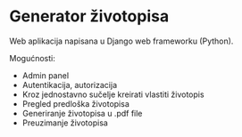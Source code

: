 # Generator životopisa

Web aplikacija napisana u Django web frameworku (Python).

Mogućnosti:
- Admin panel
- Autentikacija, autorizacija
- Kroz jednostavno sučelje kreirati vlastiti životopis
- Pregled predloška životopisa
- Generiranje životopisa u .pdf file
- Preuzimanje životopisa
